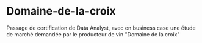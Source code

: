 # Domaine-de-la-croix
Passage de certification de Data Analyst, avec en business case une étude de marché demandée par le producteur de vin "Domaine de  la croix"
